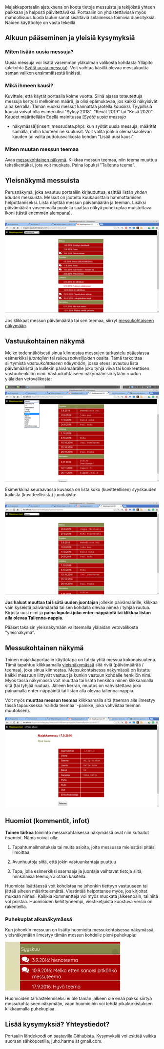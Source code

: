 <article id="cont">

<div id="header"></div>

<div id="newtoc"></div>

Majakkaportaalin ajatuksena on koota tietoja messuista ja tekijöistä yhteen
paikkaan ja helposti päivitettäväksi. Portaaliin on yhdistettävissä myös
mahdollisuus luoda laulun sanat sisältäviä selaimessa toimivia diaesityksiä.
Näiden käyttöohje on vasta tekeillä.


Alkuun pääseminen ja yleisiä kysymyksiä
---------------------

### Miten lisään uusia messuja?

Uusia messuja voi lisätä vasemman yläkulman valikosta kohdasta Ylläpito
(alakohta [Syötä uusia messuja](insert_messudata.php)). Voit vaihtaa käsillä
olevaa messukautta saman valikon ensimmäisestä linkistä.

### Mikä ihmeen kausi?

Kuvittele, että käytät portaalia kolme vuotta. Siinä ajassa toteutettuja
messuja kertyisi melkoinen määrä, ja olisi epämukavaa, jos kaikki näkyisivät
aina kerralla. Tämän vuoksi messut kannattaa jaotella *kausiksi*. Tyypillisiä
kausia voivat olla esimerkiksi "Syksy 2018", "Kevät 2019" tai  "Kesä 2020".
Kaudet määritellään Edellä mainitussa [*Syötä uusia messuja*
- näkymässä](insert_messudata.php): kun syötät uusia messuja, määrität samalla,
mihin kauteen ne kuuluvat. Voit valita jonkin olemassaolevan kauden tai valita
pudotusvalikosta kohdan "Lisää uusi kausi".

### Miten muutan messun teemaa

Avaa [messukohtainen näkymä](ohjeet.html#messukohtainen-näkymä). Klikkaa messun
teemaa, niin teema muuttuu tekstikentäksi, jota voit muokata. Paina lopuksi
"Tallenna teema".


Yleisnäkymä messuista
---------------------

Perusnäkymä, joka avautuu portaaliin kirjauduttua, esittää listän *yhden kauden*
messuista. Messut on jaoteltu kuukausittain hahmottamisen helpottamiseksi. Lista
näyttää messun päivämäärän ja teeman. Lisäksi päivämäärän vasemmalla puolella
saattaa näkyä puhekuplaa muistuttava ikoni (tästä enemmän [alempana](ohjeet.html#puhekuplat-alkunäkymässä)).

![](images/yleisnakyma1.png)

Jos klikkaat messun päivämäärää tai sen teemaa, siirryt [messukohtaiseen
näkymään](ohjeet.html#messukohtainen-näkymä).


Vastuukohtainen näkymä
----------------------

Melko todennäköisesti sinua kiinnostaa messujen tarkastelu pääasiassa
esimerkiksi *juontajien*  tai *rukouspalvelijoiden* osalta. Tämä tarkoittaa
siirtymistä *vastuukohtaiseen näkymään*, jossa eteesi avautuu lista päivämääristä ja 
kullekin päivämäärälle joko tyhjä viiva tai konkreettisen vastuuhenkilön nimi.
Vastuukohtaiseen näkymään siirrytään ruudun ylälaidan vetovalikosta:

![](images/vetovalikko.png)

Esimerkkinä seuraavassa kuvassa on lista koko (kuvitteellisen) syyskauden kaikista
(kuvitteellisista) juontajista:

![](images/vastuunakyma1.png)

**Jos haluat muuttaa tai lisätä uuden juontajan** jollekin päivämäärille, klikkaa
vain kyseistä päivämäärää tai sen kohdalla olevaa nimeä / tyhjää ruutua.
Kirjoita uusi nimi ja **paina lopuksi joko enter-näppäintä tai klikkaa listan
alla olevaa Tallenna-nappia**.

Pääset takaisin yleisnäkymään valitsemalla ylälaidan vetovalikosta "yleisnäkymä".

Messukohtainen näkymä
---------------------

Toinen majakkaportaalin käyttötapa on tutkia yhtä messua kokonaisuutena. Tämä
tapahtuu klikkaamalla [yleisnäkymässä](ohjeet.html#yleisnäkymä-messuista) sitä
riviä (päivämäärää / teemaa), joka sinua kiinnostaa. Messukohtaisessa näkymässä
on listattu kaikki messuun liittyvät vastuut ja kunkin vastuun kohdalle henkilön
nimi. Myös tässä näkymässä voit muuttaa tai lisätä henkilön nimen klikkaamalla
sitä (tai tyhjää ruutua). Jälleen kerran, muutos on vahvistettava joko
painamalla enter-näppäintä tai listan alla olevaa tallenna-nappia. 

Voit myös **muuttaa messun teemaa** klikkaamalla sitä (teeman alle ilmestyy
tässä tapauksessa 'vaihda teemaa' -painike, joka vahvistaa teeman muutoksen).

![](images/messukohtainen1.png)

Huomiot (kommentit, infot)
-------------------------

**Toinen tärkeä** toiminto messukohtaisessa näkymässä  ovat niin kutsutut
*huomiot*. Nämä voivat olla:

1. Tapahtumailmoituksia tai muita asioita, joita messussa mielestäsi pitäisi
ilmoittaa

2. Avunhuutoja siitä, että jokin vastuunkantaja puuttuu

3. Tapa, jolla esimerkiksi saarnaaja ja juontaja vaihtavat tietoja siitä,
minkälaisia teemoja aiotaan käsitellä.

Huomiota lisättäessä voit kohdistaa ne johonkin tiettyyn vastuuseen tai jättää
aiheen määrittelemättä. Viestintää helpottanee myös, jos kirjoitat mukaan nimesi.
Kaikkia kommentteja voi myös muokata jälkeenpäin, tai niitä voi poistaa.
Huomioiden kehittyneempi, viestiketjuista koostuva versio
on rakenteilla.

### Puhekuplat alkunäkymässä

Kun johonkin messuun on lisätty huomioita messukohtaisessa näkymässä,
yleisnäkymään ilmestyy tämän messun kohdalle pieni puhekupla:

![](images/commentbubble.png)

Huomioiden tarkastelemiseksi ei ole tämän jälkeen ole enää pakko
siirtyä messukohtaiseen näkymään, vaan huomioihin voi tehdä pikakurkistuksen
klikkaamalla puhekuplaa.


Lisää kysymyksiä? Yhteystiedot?
===============================

Portaalin lähdekoodi on saatavilla [Githubista](http://github.com/hrmJ/lhportal).
Kysymyksiä voi esittää  vaikka suoraan sähköpostilla, juho.harme ät gmail.com.

</article>

<!--

pandoc ohjeet.md -o ohjeet.html --toc --include-in-header=styles/ohjestyles.css

-->


<script src="scripts/essential.js"></script>

<script>

var header = document.getElementById("header");
var toc = document.getElementById("TOC").cloneNode(true);
document.getElementById("TOC").innerHTML="";

var title = document.createElement("h1");
title.textContent = "Portaalin ohjeita";

document.getElementById("newtoc").appendChild(toc);

header.appendChild(title);
newtoc.appendChild(toc);




</script>
